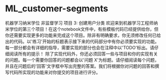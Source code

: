 # ML_customer-segments
机器学习纳米学位
非监督学习
项目 3: 创建用户分类
欢迎来到机器学习工程师纳米学位的第三个项目！在这个notebook文件中，有些模板代码已经提供给你，但你还需要实现更多的功能来完成这个项目。除非有明确要求，你无须修改任何已给出的代码。以'练习'开始的标题表示接下来的代码部分中有你必须要实现的功能。每一部分都会有详细的指导，需要实现的部分也会在注释中以'TODO'标出。请仔细阅读所有的提示！
除了实现代码外，你还必须回答一些与项目和你的实现有关的问题。每一个需要你回答的问题都会以'问题 X'为标题。请仔细阅读每个问题，并且在问题后的'回答'文字框中写出完整的答案。我们将根据你对问题的回答和撰写代码所实现的功能来对你提交的项目进行评分。
